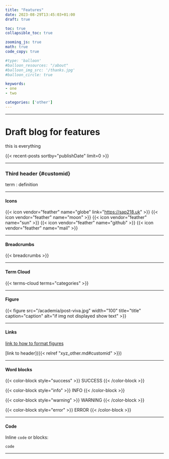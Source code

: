 ```yaml
---
title: "Features"
date: 2023-08-29T13:45:03+01:00
draft: true

toc: true
collapsible_toc: true

zooming_js: true
math: true
code_copy: true

#type: 'balloon'
#balloon_resources: "/about"
#balloon_img_src: '/thanks.jpg'
#balloon_circle: true

keywords:
- one
- two

categories: ['other']
---
```


***

# Draft blog for features

this is everything 

{{< recent-posts sortby="publishDate" limit=0 >}}

***

### Third header {#customid}

term
: definition

***

#### Icons

{{< icon vendor="feather" name="globe" link="https://sap218.uk" >}}
{{< icon vendor="feather" name="moon" >}}
{{< icon vendor="feather" name="sun" >}}
{{< icon vendor="feather" name="github" >}}
{{< icon vendor="feather" name="mail" >}}

***

#### Breadcrumbs
{{< breadcrumbs >}}

***

#### Term Cloud
{{< terms-cloud terms="categories" >}}

***

#### Figure

<!-- ![alty text](/dir/fig.jpg) -->

{{< figure src="/academia/post-viva.jpg" width="100" title="title" caption="caption" alt="if img not displayed show text" >}}

***

#### Links

[link to how to format figures](https://gohugo.io/content-management/shortcodes/#figure "alt title")

[link to header]({{< relref "xyz_other.md#customid" >}})

***

#### Word blocks

{{< color-block style="success" >}}
SUCCESS
{{< /color-block >}}

{{< color-block style="info" >}}
INFO
{{< /color-block >}}

{{< color-block style="warning" >}}
WARNING
{{< /color-block >}}

{{< color-block style="error" >}}
ERROR
{{< /color-block >}}

***

#### Code
Inline `code` or blocks:

```
code
```

***